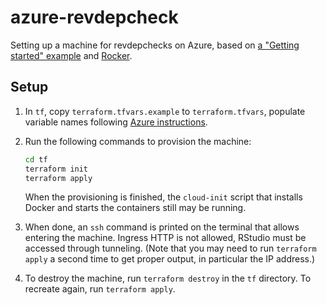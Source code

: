 # azure-revdepcheck

Setting up a machine for revdepchecks on Azure, based on [a "Getting started" example](https://docs.microsoft.com/en-us/azure/virtual-machines/linux/terraform-create-complete-vm) and [Rocker](https://github.com/rocker-org).

## Setup

1. In `tf`, copy `terraform.tfvars.example` to `terraform.tfvars`, populate variable names following [Azure instructions](https://docs.microsoft.com/en-us/azure/virtual-machines/linux/terraform-install-configure).

2. Run the following commands to provision the machine:
    
    ```sh
    cd tf
    terraform init
    terraform apply
    ```
    
    When the provisioning is finished, the `cloud-init` script that installs Docker and starts the containers still may be running.

3. When done, an `ssh` command is printed on the terminal that allows entering the machine. Ingress HTTP is not allowed, RStudio must be accessed through tunneling. (Note that you may need to run `terraform apply` a second time to get proper output, in particular the IP address.)

4. To destroy the machine, run `terraform destroy` in the `tf` directory. To recreate again, run `terraform apply`.
